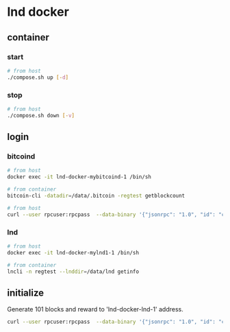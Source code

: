 # lnd docker

## container

### start

```bash
# from host
./compose.sh up [-d]
```

### stop

```bash
# from host
./compose.sh down [-v]
```

## login

### bitcoind

```bash
# from host
docker exec -it lnd-docker-mybitcoind-1 /bin/sh
```

```bash
# from container
bitcoin-cli -datadir=/data/.bitcoin -regtest getblockcount
```

```bash
# from host
curl --user rpcuser:rpcpass  --data-binary '{"jsonrpc": "1.0", "id": "curltest", "method": "getblockcount", "params": []}' -H 'content-type: text/plain;' http://127.0.0.1:8332/
```

### lnd

```bash
# from host
docker exec -it lnd-docker-mylnd1-1 /bin/sh
```

```bash
# from container
lncli -n regtest --lnddir=/data/lnd getinfo
```

## initialize

Generate 101 blocks and reward to 'lnd-docker-lnd-1' address.

```bash
curl --user rpcuser:rpcpass  --data-binary '{"jsonrpc": "1.0", "id": "curltest", "method": "generatetoaddress", "params": [101, "bcrt1q4zhf82t39pfh4zsdv3r8n3ljc32mzx4x64r6fa"]}' -H 'content-type: text/plain;' http://127.0.0.1:8332/
```
